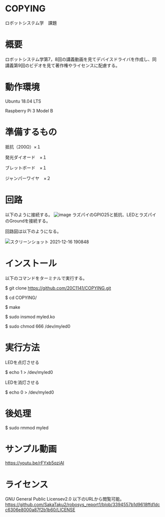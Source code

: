 # COPYING
ロボットシステム学　課題

# 概要
ロボットシステム学第7，8回の講義動画を見てデバイスドライバを作成し、同講義第9回のビデオを見て著作権やライセンスに配慮する。
# 動作環境
Ubuntu 18.04 LTS

Raspberry Pi 3 Model B

# 準備するもの
抵抗（200Ω）×１

発光ダイオード　×１

ブレットボード　×１

ジャンパーワイヤ　×２

# 回路
以下のように接続する。
![image](https://user-images.githubusercontent.com/67887230/146323253-d0888f15-a497-4c7d-9b49-b461fd9e7498.png)
ラズパイのGPIO25と抵抗、LEDとラズパイのGroundを接続する。

回路図は以下のようになる。

![スクリーンショット 2021-12-16 190848](https://user-images.githubusercontent.com/67887230/146351771-d644fe15-d6be-4559-a69b-0cdc157f06d8.png)



# インストール
以下のコマンドをターミナルで実行する。

$ git clone https://github.com/20C1141/COPYING.git

$ cd COPYING/

$ make

$ sudo insmod myled.ko

$ sudo chmod 666 /dev/myled0

# 実行方法
LEDを点灯させる

$ echo 1 > /dev/myled0

LEDを消灯させる

$ echo 0 > /dev/myled0

# 後処理

$ sudo rmmod myled

# サンプル動画
https://youtu.be/rFYxb5qziAI


# ライセンス
GNU General Public Licensev2.0
以下のURLから閲覧可能。
https://github.com/SakaTaku2/robosys_report1/blob/3394557b1d9618ffd1dcc6306e8000a87f2b1b60/LICENSE


